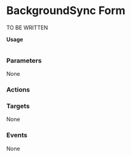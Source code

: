 # BackgroundSync Form

TO BE WRITTEN

**Usage**

```twig
```

### Parameters

None

### Actions



### Targets

None

### Events

None

